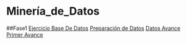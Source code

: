 # Minería_de_Datos
##Fase1
[Ejercicio Base De Datos](https://github.com/RaulFloresR/Mineria_de_Datos/blob/main/Equipo_()-ejercicio%20base%20de%20datos.pdf)
[Preparación de Datos](https://github.com/GonzalezFcoJavier/Mineria_de_Datos/blob/main/Preparacion_de_datos_netfilx_Equipo6.ipynb)
[Datos Avance](https://github.com/GonzalezFcoJavier/Mineria_de_Datos/blob/main/Primer_avance_PIA_Equipo6.ipynb)
[Primer Avance](https://github.com/GonzalezFcoJavier/Mineria_de_Datos/blob/main/Primer_avance_2%C2%B0BASE_PIA_Equipo6.ipynb)
